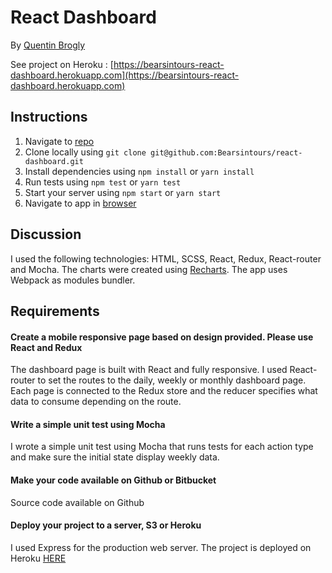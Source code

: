# React Dashboard

By [Quentin Brogly](mailto:qbrogly@gmail.com)

See project on Heroku : [https://bearsintours-react-dashboard.herokuapp.com](https://bearsintours-react-dashboard.herokuapp.com)

## Instructions

1. Navigate to [repo](https://github.com/Bearsintours/react-dashboard)
2. Clone locally using
   `git clone git@github.com:Bearsintours/react-dashboard.git`
3. Install dependencies using `npm install` or `yarn install`
4. Run tests using `npm test` or `yarn test`
5. Start your server using `npm start` or `yarn start`
6. Navigate to app in [browser](http://localhost:3000)


## Discussion

I used the following technologies: HTML, SCSS, React, Redux, React-router and Mocha.
The charts were created using [Recharts](http://recharts.org/en-US/).
The app uses Webpack as modules bundler.

## Requirements

#### Create a mobile responsive page based on design provided. Please use React and Redux

The dashboard page is built with React and fully responsive.
I used React-router to set the routes to the daily, weekly or monthly dashboard page.
Each page is connected to the Redux store and the reducer specifies what data to consume depending on the route.


#### Write a simple unit test using Mocha

I wrote a simple unit test using Mocha that runs tests for each action type and make sure the initial state display weekly data.


#### Make your code available on Github or Bitbucket

Source code available on Github


#### Deploy your project to a server, S3 or Heroku

I used Express for the production web server.
The project is deployed on Heroku [HERE](https://bearsintours-react-dashboard.herokuapp.com)
